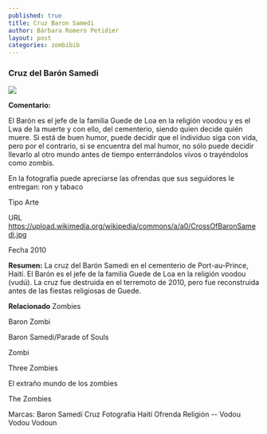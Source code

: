 ```yaml
---
published: true
title: Cruz Baron Samedi
author: Bárbara Romero Petidier
layout: post
categories: zombibib
---
```

### Cruz del Barón Samedi
![]({{site.baseurl}}//images/zombis/CrossOfBaronSamedi.jpg)

**Comentario:**

El Barón es el jefe de la familia Guede de Loa en la religión voodou y es el Lwa de la muerte y con ello, del cementerio, siendo quien decide quién muere. Si está de buen humor, puede decidir que el individuo siga con vida, pero por el contrario, si se encuentra del mal humor, no sólo puede decidir llevarlo al otro mundo antes de tiempo enterrándolos vivos o trayéndolos como zombis.

En la fotografía puede apreciarse las ofrendas que sus seguidores le entregan: ron y tabaco

Tipo 	Arte

URL 	https://upload.wikimedia.org/wikipedia/commons/a/a0/CrossOfBaronSamedi.jpg

Fecha 	2010

**Resumen:**
La cruz del Barón Samedi en el cementerio de Port-au-Prince, Haití. El Barón es el jefe de la familia Guede de Loa en la religión voodou (vudú). La cruz fue destruida en el terremoto de 2010, pero fue reconstruida antes de las fiestas religiosas de Guede.

**Relacionado**
Zombies

Baron Zombi

Baron Samedi/Parade of Souls

Zombi

Three Zombies

El extraño mundo de los zombies

The Zombies



Marcas: Baron Samedí Cruz Fotografía Haití Ofrenda Religión -- Vodou Vodou Vodoun 